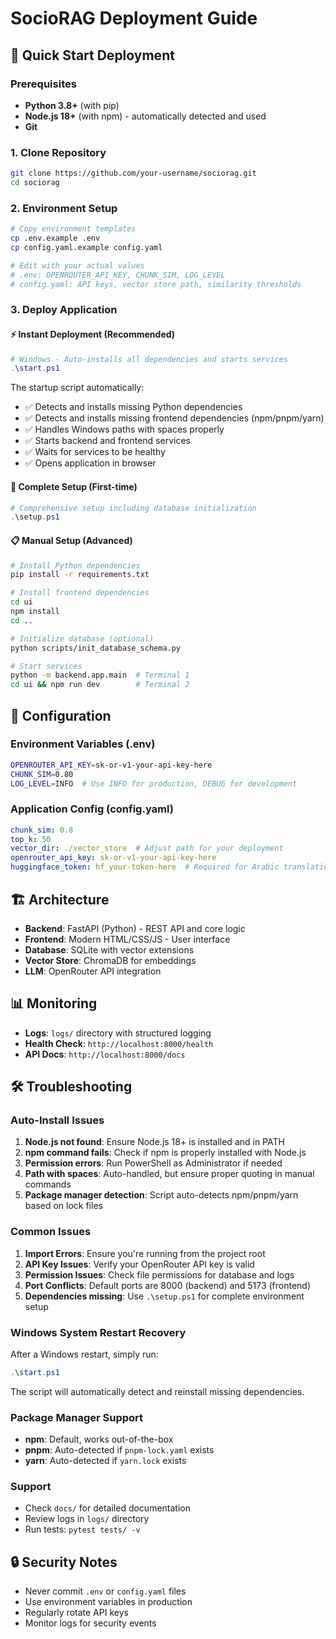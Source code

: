 # SocioRAG Deployment Guide

## 🚀 Quick Start Deployment

### Prerequisites

- **Python 3.8+** (with pip)
- **Node.js 18+** (with npm) - automatically detected and used
- **Git**

### 1. Clone Repository

```bash
git clone https://github.com/your-username/sociorag.git
cd sociorag
```

### 2. Environment Setup

```bash
# Copy environment templates
cp .env.example .env
cp config.yaml.example config.yaml

# Edit with your actual values
# .env: OPENROUTER_API_KEY, CHUNK_SIM, LOG_LEVEL
# config.yaml: API keys, vector store path, similarity thresholds
```

### 3. Deploy Application

#### ⚡ Instant Deployment (Recommended)

```powershell
# Windows - Auto-installs all dependencies and starts services
.\start.ps1
```

The startup script automatically:

- ✅ Detects and installs missing Python dependencies
- ✅ Detects and installs missing frontend dependencies (npm/pnpm/yarn)
- ✅ Handles Windows paths with spaces properly
- ✅ Starts backend and frontend services
- ✅ Waits for services to be healthy
- ✅ Opens application in browser

#### 🔧 Complete Setup (First-time)

```powershell
# Comprehensive setup including database initialization
.\setup.ps1
```

#### 📋 Manual Setup (Advanced)

```bash
# Install Python dependencies
pip install -r requirements.txt

# Install frontend dependencies
cd ui
npm install
cd ..

# Initialize database (optional)
python scripts/init_database_schema.py

# Start services
python -m backend.app.main  # Terminal 1
cd ui && npm run dev        # Terminal 2
```

## 🔧 Configuration

### Environment Variables (.env)

```bash
OPENROUTER_API_KEY=sk-or-v1-your-api-key-here
CHUNK_SIM=0.80
LOG_LEVEL=INFO  # Use INFO for production, DEBUG for development
```

### Application Config (config.yaml)

```yaml
chunk_sim: 0.8
top_k: 50
vector_dir: ./vector_store  # Adjust path for your deployment
openrouter_api_key: sk-or-v1-your-api-key-here
huggingface_token: hf_your-token-here  # Required for Arabic translation
```

## 🏗️ Architecture

- **Backend**: FastAPI (Python) - REST API and core logic
- **Frontend**: Modern HTML/CSS/JS - User interface
- **Database**: SQLite with vector extensions
- **Vector Store**: ChromaDB for embeddings
- **LLM**: OpenRouter API integration

## 📊 Monitoring

- **Logs**: `logs/` directory with structured logging
- **Health Check**: `http://localhost:8000/health`
- **API Docs**: `http://localhost:8000/docs`

## 🛠️ Troubleshooting

### Auto-Install Issues

1. **Node.js not found**: Ensure Node.js 18+ is installed and in PATH
2. **npm command fails**: Check if npm is properly installed with Node.js
3. **Permission errors**: Run PowerShell as Administrator if needed
4. **Path with spaces**: Auto-handled, but ensure proper quoting in manual commands
5. **Package manager detection**: Script auto-detects npm/pnpm/yarn based on lock files

### Common Issues

1. **Import Errors**: Ensure you're running from the project root
2. **API Key Issues**: Verify your OpenRouter API key is valid
3. **Permission Issues**: Check file permissions for database and logs
4. **Port Conflicts**: Default ports are 8000 (backend) and 5173 (frontend)
5. **Dependencies missing**: Use `.\setup.ps1` for complete environment setup

### Windows System Restart Recovery

After a Windows restart, simply run:

```powershell
.\start.ps1
```

The script will automatically detect and reinstall missing dependencies.

### Package Manager Support

- **npm**: Default, works out-of-the-box
- **pnpm**: Auto-detected if `pnpm-lock.yaml` exists
- **yarn**: Auto-detected if `yarn.lock` exists

### Support

- Check `docs/` for detailed documentation
- Review logs in `logs/` directory
- Run tests: `pytest tests/ -v`

## 🔒 Security Notes

- Never commit `.env` or `config.yaml` files
- Use environment variables in production
- Regularly rotate API keys
- Monitor logs for security events
